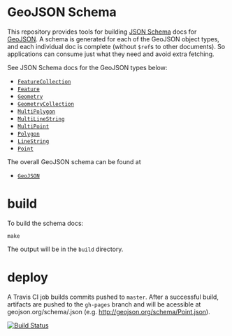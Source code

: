 # GeoJSON Schema

This repository provides tools for building [JSON Schema](http://json-schema.org/) docs for [GeoJSON](http://geojson.org/).  A schema is generated for each of the GeoJSON object types, and each individual doc is complete (without `$ref`s to other documents).  So applications can consume just what they need and avoid extra fetching.

See JSON Schema docs for the GeoJSON types below:
 * [`FeatureCollection`](http://geojson.org/schema/FeatureCollection.json)
 * [`Feature`](http://geojson.org/schema/Feature.json)
 * [`Geometry`](http://geojson.org/schema/Geometry.json)
 * [`GeometryCollection`](http://geojson.org/schema/GeometryCollection.json)
 * [`MultiPolygon`](http://geojson.org/schema/MultiPolygon.json)
 * [`MultiLineString`](http://geojson.org/schema/MultiLineString.json)
 * [`MultiPoint`](http://geojson.org/schema/MultiPoint.json)
 * [`Polygon`](http://geojson.org/schema/Polygon.json)
 * [`LineString`](http://geojson.org/schema/LineString.json)
 * [`Point`](http://geojson.org/schema/Point.json)

The overall GeoJSON schema can be found at
 * [`GeoJSON`](http://geojson.org/schema/GeoJSON.json)

# build

To build the schema docs:

    make

The output will be in the `build` directory.

# deploy

A Travis CI job builds commits pushed to `master`.  After a successful build, artifacts are pushed to the `gh-pages` branch and will be acessible at geojson.org/schema/<name>.json (e.g. http://geojson.org/schema/Point.json).

[![Build Status](https://travis-ci.org/geojson/schema.svg?branch=master)](https://travis-ci.org/geojson/schema)
